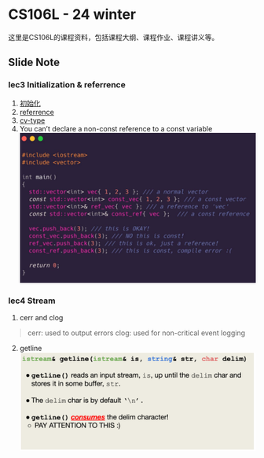 # CS106L - 24 winter

这里是CS106L的课程资料，包括课程大纲、课程作业、课程讲义等。

## Slide Note

### lec3 Initialization & referrence
1. [初始化](https://en.cppreference.com/w/cpp/language/initialization)
2. [referrence](https://en.cppreference.com/w/cpp/language/reference)
3. [cv-type](https://en.cppreference.com/w/cpp/language/cv)
4. You can’t declare a non-const reference to a const variable
   ![20240212182951.png](graph/20240212182951.png)

### lec4 Stream
1. cerr and clog
> cerr: used to output errors
> clog: used for non-critical event logging

2. getline
   ![20240212190451.png](graph/20240212190451.png)
   